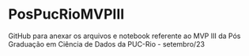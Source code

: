 # PosPucRioMVPIII
GitHub para anexar os arquivos e notebook referente ao MVP III  da Pós Graduação em Ciência de Dados da PUC-Rio - setembro/23
